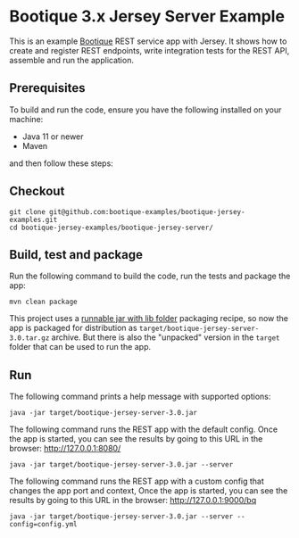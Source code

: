 # Bootique 3.x Jersey Server Example

This is an example [Bootique](http://bootique.io) REST service app with Jersey. It shows how to create and register REST 
endpoints, write integration tests for the REST API, assemble and run the application.

## Prerequisites

To build and run the code, ensure you have the following installed on your machine:

* Java 11 or newer
* Maven

and then follow these steps:

## Checkout
```
git clone git@github.com:bootique-examples/bootique-jersey-examples.git
cd bootique-jersey-examples/bootique-jersey-server/
```

## Build, test and package

Run the following command to build the code, run the tests and package the app:
```
mvn clean package
```
This project uses a [runnable jar with lib folder](https://bootique.io/docs/3.x/bootique-docs/#runnable-jar-with-lib)
packaging recipe, so now the app is packaged for distribution as `target/bootique-jersey-server-3.0.tar.gz` archive. But 
there is also the "unpacked" version in the `target` folder that can be used to run the app.

## Run

The following command prints a help message with supported options:
```
java -jar target/bootique-jersey-server-3.0.jar 
```

The following command runs the REST app with the default config. Once the app is started, you can see the results by
going to this URL in the browser: http://127.0.0.1:8080/
```
java -jar target/bootique-jersey-server-3.0.jar --server
```

The following command runs the REST app with a custom config that changes the app port and context, Once the app is
started, you can see the results by going to this URL in the browser: http://127.0.0.1:9000/bq
```
java -jar target/bootique-jersey-server-3.0.jar --server --config=config.yml
```
